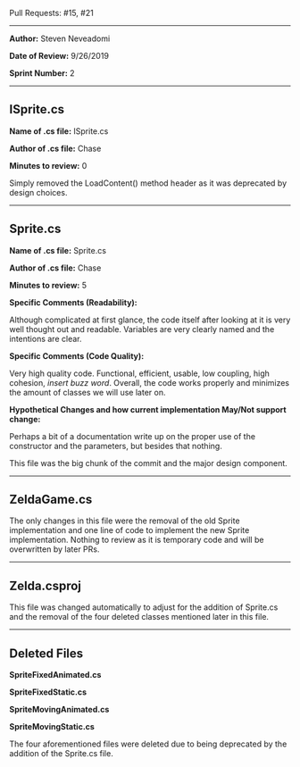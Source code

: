 Pull Requests: #15, #21

---
__Author:__ Steven Neveadomi

__Date of Review:__ 9/26/2019

__Sprint Number:__ 2

---
## ISprite.cs ##

__Name of .cs file:__ ISprite.cs 

__Author of .cs file:__ Chase

__Minutes to review:__ 0

Simply removed the LoadContent() method header as it was deprecated by design choices.

---
## Sprite.cs ##

__Name of .cs file:__ Sprite.cs

__Author of .cs file:__ Chase

__Minutes to review:__ 5


__Specific Comments (Readability):__

Although complicated at first glance, the code itself after looking at it is very well thought out and readable. Variables are very clearly named and the intentions are clear.

__Specific Comments (Code Quality):__

Very high quality code. Functional, efficient, usable, low coupling, high cohesion, *insert buzz word*. Overall, the code works properly and minimizes the amount of classes we will use later on.

__Hypothetical Changes and how current implementation May/Not support change:__

Perhaps a bit of a documentation write up on the proper use of the constructor and the parameters, but besides that nothing.


This file was the big chunk of the commit and the major design component.

---
## ZeldaGame.cs ##

The only changes in this file were the removal of the old Sprite implementation and one line of code to implement the new Sprite implementation. Nothing to review as it is temporary code and will be overwritten by later PRs.


---
## Zelda.csproj ##

This file was changed automatically to adjust for the addition of Sprite.cs and the removal of the four deleted classes mentioned later in this file.

---
## Deleted Files ##
__SpriteFixedAnimated.cs__

__SpriteFixedStatic.cs__

__SpriteMovingAnimated.cs__

__SpriteMovingStatic.cs__

The four aforementioned files were deleted due to being deprecated by the addition of the Sprite.cs file.



